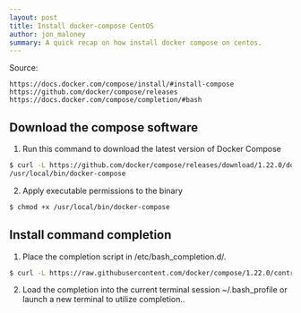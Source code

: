 ```yaml
---
layout: post
title: Install docker-compose CentOS
author: jon_maloney
summary: A quick recap on how install docker compose on centos.
---
```

Source:

    https://docs.docker.com/compose/install/#install-compose
    https://github.com/docker/compose/releases
    https://docs.docker.com/compose/completion/#bash

Download the compose software
-----------------------------
1. Run this command to download the latest version of Docker Compose
  ```bash
  $ curl -L https://github.com/docker/compose/releases/download/1.22.0/docker-compose-`uname -s`-`uname -m` -o 
  /usr/local/bin/docker-compose
  ```  
2. Apply executable permissions to the binary
  ```bash
  $ chmod +x /usr/local/bin/docker-compose
  ```

Install command completion
----------------------------
1. Place the completion script in /etc/bash_completion.d/.
  ```bash
  $ curl -L https://raw.githubusercontent.com/docker/compose/1.22.0/contrib/completion/bash/docker-compose -o /etc/bash_completion.d/docker-compose
  ```
2. Load the completion into the current terminal session ~/.bash_profile or launch a new terminal to utilize completion..
